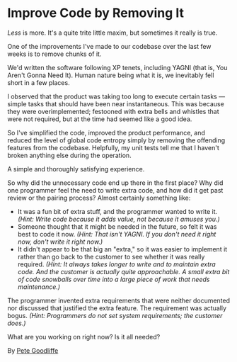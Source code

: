 # Improve Code by Removing It

*Less* is more. It's a quite trite little maxim, but sometimes it really is true.

One of the improvements I've made to our codebase over the last few weeks is to remove chunks of it.

We'd written the software following XP tenets, including YAGNI (that is, You Aren't Gonna Need It). Human nature being what it is, we inevitably fell short in a few places.

I observed that the product was taking too long to execute certain tasks — simple tasks that should have been near instantaneous. This was because they were overimplemented; festooned with extra bells and whistles that were not required, but at the time had seemed like a good idea.

So I've simplified the code, improved the product performance, and reduced the level of global code entropy simply by removing the offending features from the codebase. Helpfully, my unit tests tell me that I haven't broken anything else during the operation.

A simple and thoroughly satisfying experience.

So why did the unnecessary code end up there in the first place? Why did one programmer feel the need to write extra code, and how did it get past review or the pairing process? Almost certainly something like:

- It was a fun bit of extra stuff, and the programmer wanted to write it. *(Hint: Write code because it adds value, not because it amuses you.)*
- Someone thought that it might be needed in the future, so felt it was best to code it now. *(Hint: That isn't YAGNI. If you don't need it right now, don't write it right now.)*
- It didn't appear to be that big an "extra," so it was easier to implement it rather than go back to the customer to see whether it was really required. *(Hint: It always takes longer to write and to maintain extra code. And the customer is actually quite approachable. A small extra bit of code snowballs over time into a large piece of work that needs maintenance.)*

The programmer invented extra requirements that were neither documented nor discussed that justified the extra feature. The requirement was actually bogus. *(Hint: Programmers do not set system requirements; the customer does.)*

What are you working on right now? Is it all needed?

By [Pete Goodliffe](http://programmer.97things.oreilly.com/wiki/index.php/Pete_Goodliffe)